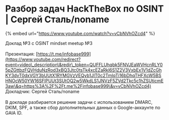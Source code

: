 # Разбор задач HackTheBox по OSINT | Сергей Сталь/noname

{% embed url="https://www.youtube.com/watch?v=vCbNVhOZcd4" %}

Доклад №3 с OSINT mindset meetup №3 \
\
Презентация: [https://t.me/infobase999](https://www.youtube.com/redirect?event=video\_description\&redir\_token=QUFFLUhqbk5FNVJEaWVHcnRLY05pZGttbzFQVHduNzRod3xBQ3Jtc0tsTk4xcEZaRkl6S1Z2V3VxbEx1V1dZcGhKY3dvT0dxVGY3bUUtX1RYMGVzVEQyb1JIT0c2TmlqTi16bDhqTHFXcW5BSHNOcW50YW16SFlPUUt3SUtOQ2w5WkdLS1JNVzF5ZVd2Tkc5c1hZSUticmE3aw\&q=https%3A%2F%2Ft.me%2Finfobase999\&v=vCbNVhOZcd4) \
Докладчик: Сергей Сталь/noname\
\
В докладе разбирается решение задачи с использованием DMARC, DKIM, SPF, а также сбор дополнительных данных о Google-аккаунте по GAIA ID.
